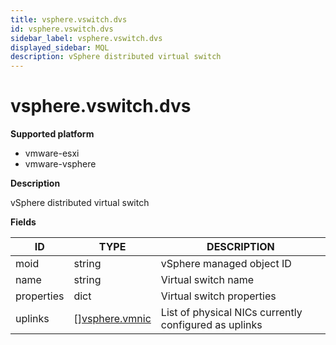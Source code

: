 ```yaml
---
title: vsphere.vswitch.dvs
id: vsphere.vswitch.dvs
sidebar_label: vsphere.vswitch.dvs
displayed_sidebar: MQL
description: vSphere distributed virtual switch
---
```


# vsphere.vswitch.dvs

**Supported platform**

- vmware-esxi
- vmware-vsphere

**Description**

vSphere distributed virtual switch

**Fields**

| ID         | TYPE                                        | DESCRIPTION                                           |
| ---------- | ------------------------------------------- | ----------------------------------------------------- |
| moid       | string                                      | vSphere managed object ID                             |
| name       | string                                      | Virtual switch name                                   |
| properties | dict                                        | Virtual switch properties                             |
| uplinks    | &#91;&#93;[vsphere.vmnic](vsphere.vmnic.md) | List of physical NICs currently configured as uplinks |
